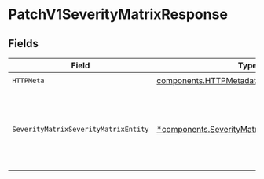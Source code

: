 # PatchV1SeverityMatrixResponse


## Fields

| Field                                                                                                           | Type                                                                                                            | Required                                                                                                        | Description                                                                                                     |
| --------------------------------------------------------------------------------------------------------------- | --------------------------------------------------------------------------------------------------------------- | --------------------------------------------------------------------------------------------------------------- | --------------------------------------------------------------------------------------------------------------- |
| `HTTPMeta`                                                                                                      | [components.HTTPMetadata](../../models/components/httpmetadata.md)                                              | :heavy_check_mark:                                                                                              | N/A                                                                                                             |
| `SeverityMatrixSeverityMatrixEntity`                                                                            | [*components.SeverityMatrixSeverityMatrixEntity](../../models/components/severitymatrixseveritymatrixentity.md) | :heavy_minus_sign:                                                                                              | Update available severities and impacts in your organization's severity matrix.                                 |